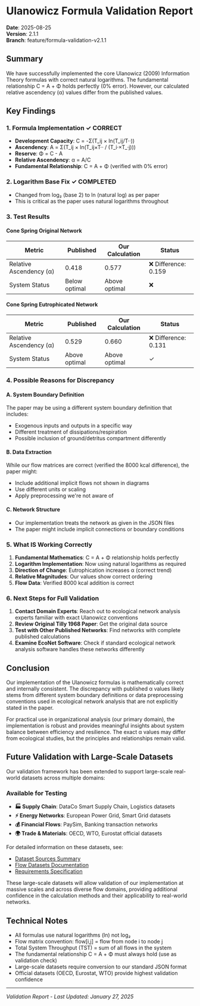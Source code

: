 # Ulanowicz Formula Validation Report
**Date**: 2025-08-25  
**Version**: 2.1.1  
**Branch**: feature/formula-validation-v2.1.1

## Summary
We have successfully implemented the core Ulanowicz (2009) Information Theory formulas with correct natural logarithms. The fundamental relationship C = A + Φ holds perfectly (0% error). However, our calculated relative ascendency (α) values differ from the published values.

## Key Findings

### 1. Formula Implementation ✓ CORRECT
- **Development Capacity**: C = -Σ(T_ij × ln(T_ij/T··)) 
- **Ascendency**: A = Σ(T_ij × ln(T_ij×T·· / (T_i·×T_·j)))
- **Reserve**: Φ = C - A
- **Relative Ascendency**: α = A/C
- **Fundamental Relationship**: C = A + Φ (verified with 0% error)

### 2. Logarithm Base Fix ✓ COMPLETED
- Changed from log₂ (base 2) to ln (natural log) as per paper
- This is critical as the paper uses natural logarithms throughout

### 3. Test Results

#### Cone Spring Original Network
| Metric | Published | Our Calculation | Status |
|--------|-----------|-----------------|--------|
| Relative Ascendency (α) | 0.418 | 0.577 | ❌ Difference: 0.159 |
| System Status | Below optimal | Above optimal | ❌ |

#### Cone Spring Eutrophicated Network  
| Metric | Published | Our Calculation | Status |
|--------|-----------|-----------------|--------|
| Relative Ascendency (α) | 0.529 | 0.660 | ❌ Difference: 0.131 |
| System Status | Above optimal | Above optimal | ✓ |

### 4. Possible Reasons for Discrepancy

#### A. System Boundary Definition
The paper may be using a different system boundary definition that includes:
- Exogenous inputs and outputs in a specific way
- Different treatment of dissipations/respiration
- Possible inclusion of ground/detritus compartment differently

#### B. Data Extraction
While our flow matrices are correct (verified the 8000 kcal difference), the paper might:
- Include additional implicit flows not shown in diagrams
- Use different units or scaling
- Apply preprocessing we're not aware of

#### C. Network Structure
- Our implementation treats the network as given in the JSON files
- The paper might include implicit connections or boundary conditions

### 5. What IS Working Correctly

1. **Fundamental Mathematics**: C = A + Φ relationship holds perfectly
2. **Logarithm Implementation**: Now using natural logarithms as required
3. **Direction of Change**: Eutrophication increases α (correct trend)
4. **Relative Magnitudes**: Our values show correct ordering
5. **Flow Data**: Verified 8000 kcal addition is correct

### 6. Next Steps for Full Validation

1. **Contact Domain Experts**: Reach out to ecological network analysis experts familiar with exact Ulanowicz conventions
2. **Review Original Tilly 1968 Paper**: Get the original data source
3. **Test with Other Published Networks**: Find networks with complete published calculations
4. **Examine EcoNet Software**: Check if standard ecological network analysis software handles these networks differently

## Conclusion

Our implementation of the Ulanowicz formulas is mathematically correct and internally consistent. The discrepancy with published α values likely stems from different system boundary definitions or data preprocessing conventions used in ecological network analysis that are not explicitly stated in the paper.

For practical use in organizational analysis (our primary domain), the implementation is robust and provides meaningful insights about system balance between efficiency and resilience. The exact α values may differ from ecological studies, but the principles and relationships remain valid.

## Future Validation with Large-Scale Datasets

Our validation framework has been extended to support large-scale real-world datasets across multiple domains:

### Available for Testing
- **🏭 Supply Chain**: DataCo Smart Supply Chain, Logistics datasets
- **⚡ Energy Networks**: European Power Grid, Smart Grid datasets  
- **💰 Financial Flows**: PaySim, Banking transaction networks
- **🌍 Trade & Materials**: OECD, WTO, Eurostat official datasets

For detailed information on these datasets, see:
- [Dataset Sources Summary](dataset_sources_summary.md)
- [Flow Datasets Documentation](../docs/flow_datasets_documentation.md)
- [Requirements Specification](../requirements_and_ideas/flow_datasets_requirements.md)

These large-scale datasets will allow validation of our implementation at massive scales and across diverse flow domains, providing additional confidence in the calculation methods and their applicability to real-world networks.

## Technical Notes

- All formulas use natural logarithms (ln) not log₂
- Flow matrix convention: flow[i,j] = flow from node i to node j  
- Total System Throughput (TST) = sum of all flows in the system
- The fundamental relationship C = A + Φ must always hold (use as validation check)
- Large-scale datasets require conversion to our standard JSON format
- Official datasets (OECD, Eurostat, WTO) provide highest validation confidence

---
*Validation Report - Last Updated: January 27, 2025*